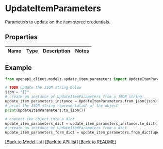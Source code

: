 # UpdateItemParameters

Parameters to update on the item stored credentials.

## Properties

Name | Type | Description | Notes
------------ | ------------- | ------------- | -------------

## Example

```python
from openapi_client.models.update_item_parameters import UpdateItemParameters

# TODO update the JSON string below
json = "{}"
# create an instance of UpdateItemParameters from a JSON string
update_item_parameters_instance = UpdateItemParameters.from_json(json)
# print the JSON string representation of the object
print(UpdateItemParameters.to_json())

# convert the object into a dict
update_item_parameters_dict = update_item_parameters_instance.to_dict()
# create an instance of UpdateItemParameters from a dict
update_item_parameters_form_dict = update_item_parameters.from_dict(update_item_parameters_dict)
```
[[Back to Model list]](../README.md#documentation-for-models) [[Back to API list]](../README.md#documentation-for-api-endpoints) [[Back to README]](../README.md)


